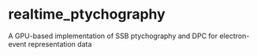 # realtime_ptychography
A GPU-based implementation of SSB ptychography and DPC for electron-event representation data
